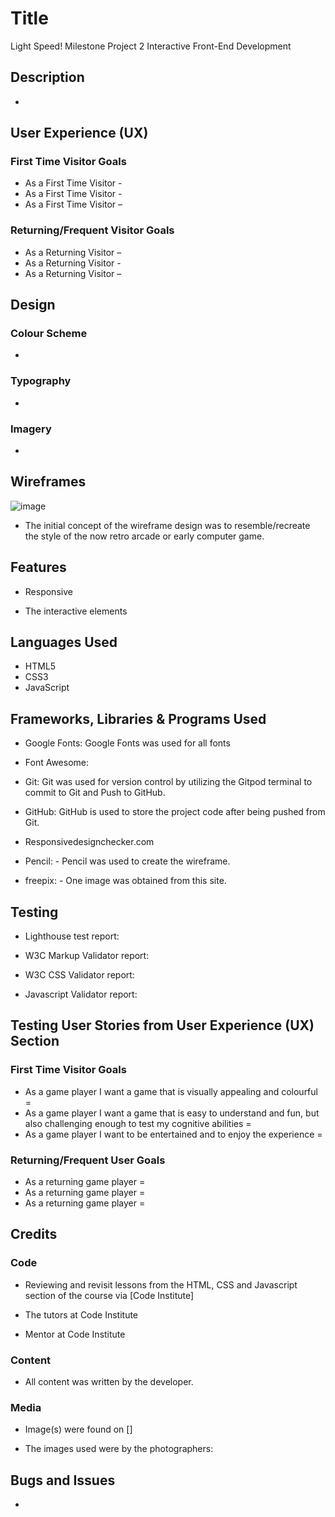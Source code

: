 # Title
Light Speed!
Milestone Project 2
Interactive Front-End
Development

## Description

* 

## User Experience (UX)

### First Time Visitor Goals

* As a First Time Visitor - 
* As a First Time Visitor - 
* As a First Time Visitor – 

### Returning/Frequent Visitor Goals

* As a Returning Visitor – 
* As a Returning Visitor - 
* As a Returning Visitor – 

## Design

### Colour Scheme

* 

### Typography

* 

### Imagery

* 
## Wireframes

![image](https://user-images.githubusercontent.com/95102264/160589979-1d8d411c-ba54-4620-8d90-5246b3df13b5.png)

* The initial concept of the wireframe design was to resemble/recreate the style of the now retro arcade or early computer game.

## Features

* Responsive 

* The interactive elements 
## Languages Used

* HTML5
* CSS3
* JavaScript

## Frameworks, Libraries & Programs Used

* Google Fonts: Google Fonts was used for all fonts

* Font Awesome: 

* Git: Git was used for version control by utilizing the Gitpod terminal to commit to Git and Push to GitHub.

* GitHub: GitHub is used to store the project code after being pushed from Git. 

* Responsivedesignchecker.com

* Pencil: - Pencil was used to create the wireframe.

* freepix: - One image was obtained from this site.


## Testing

* Lighthouse test report: 

* W3C Markup Validator report: 
* W3C CSS Validator report:
* Javascript Validator report:

## Testing User Stories from User Experience (UX) Section

### First Time Visitor Goals

* As a game player I want a game that is visually appealing and colourful = 
* As a game player I want a game that is easy to understand and fun, but also challenging enough to test my cognitive abilities = 
* As a game player I want to be entertained and to enjoy the experience = 
### Returning/Frequent User Goals

* As a returning game player =  
* As a returning game player = 
* As a returning game player =  
## Credits

### Code

* Reviewing and revisit lessons from the HTML, CSS and Javascript section of the course via [Code Institute] 

* The tutors at Code Institute

* Mentor at Code Institute
### Content

* All content was written by the developer.

### Media

* Image(s) were found on []

* The images used were by the photographers:
                

## Bugs and Issues

* 


